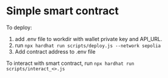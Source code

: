 # Simple smart contract

To deploy:
1. add .env file to workdir with wallet private key and API_URL.
2. run `npx hardhat run scripts/deploy.js --network sepolia`
3. Add contract address to .env file
   
To interact with smart contract, run `npx hardhat run scripts/interact_<>.js`
